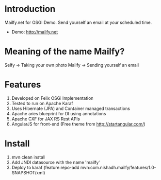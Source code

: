 # Introduction
Mailfy.net for OSGI Demo. Send yourself an email at your scheduled time.
- Demo: http://mailfy.net

# Meaning of the name Mailfy?
Selfy -> Taking your own photo
Mailfy -> Sending yourself an email

# Features
1. Developed on Felix OSGi Implementation
2. Tested to run on Apache Karaf
3. Uses Hibernate (JPA) and Container managed transactions
4. Apache aries blueprint for DI using annotations
5. Apache CXF for JAX RS Rest APIs
6. AngularJS for front-end (Free theme from http://startangular.com/)

# Install
1. mvn clean install
2. Add JNDI datasource with the name 'mailfy'
3. Deploy to karaf (feature:repo-add mvn:com.nishadh.mailfy/features/1.0-SNAPSHOT/xml)
